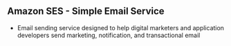 ## Amazon SES - Simple Email Service

- Email sending service designed to help digital marketers and application developers send marketing, notification, and transactional email
